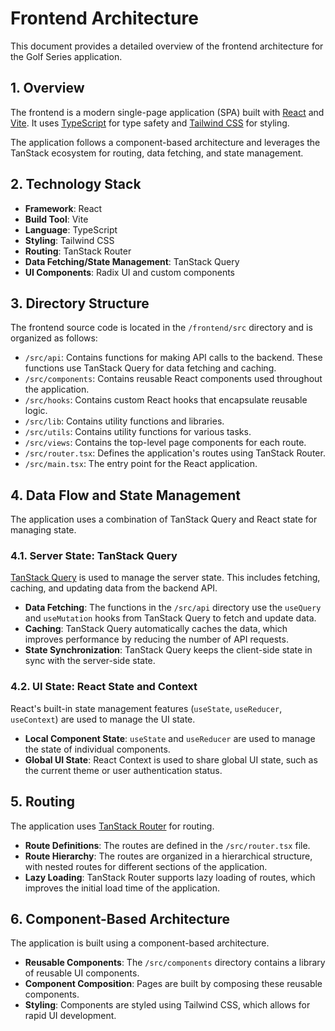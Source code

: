 
# Frontend Architecture

This document provides a detailed overview of the frontend architecture for the Golf Series application.

## 1. Overview

The frontend is a modern single-page application (SPA) built with [React](https://react.dev/) and [Vite](https://vitejs.dev/). It uses [TypeScript](https://www.typescriptlang.org/) for type safety and [Tailwind CSS](https://tailwindcss.com/) for styling.

The application follows a component-based architecture and leverages the TanStack ecosystem for routing, data fetching, and state management.

## 2. Technology Stack

-   **Framework**: React
-   **Build Tool**: Vite
-   **Language**: TypeScript
-   **Styling**: Tailwind CSS
-   **Routing**: TanStack Router
-   **Data Fetching/State Management**: TanStack Query
-   **UI Components**: Radix UI and custom components

## 3. Directory Structure

The frontend source code is located in the `/frontend/src` directory and is organized as follows:

-   `/src/api`: Contains functions for making API calls to the backend. These functions use TanStack Query for data fetching and caching.
-   `/src/components`: Contains reusable React components used throughout the application.
-   `/src/hooks`: Contains custom React hooks that encapsulate reusable logic.
-   `/src/lib`: Contains utility functions and libraries.
-   `/src/utils`: Contains utility functions for various tasks.
-   `/src/views`: Contains the top-level page components for each route.
-   `/src/router.tsx`: Defines the application's routes using TanStack Router.
-   `/src/main.tsx`: The entry point for the React application.

## 4. Data Flow and State Management

The application uses a combination of TanStack Query and React state for managing state.

### 4.1. Server State: TanStack Query

[TanStack Query](https://tanstack.com/query/latest) is used to manage the server state. This includes fetching, caching, and updating data from the backend API.

-   **Data Fetching**: The functions in the `/src/api` directory use the `useQuery` and `useMutation` hooks from TanStack Query to fetch and update data.
-   **Caching**: TanStack Query automatically caches the data, which improves performance by reducing the number of API requests.
-   **State Synchronization**: TanStack Query keeps the client-side state in sync with the server-side state.

### 4.2. UI State: React State and Context

React's built-in state management features (`useState`, `useReducer`, `useContext`) are used to manage the UI state.

-   **Local Component State**: `useState` and `useReducer` are used to manage the state of individual components.
-   **Global UI State**: React Context is used to share global UI state, such as the current theme or user authentication status.

## 5. Routing

The application uses [TanStack Router](https://tanstack.com/router/latest) for routing.

-   **Route Definitions**: The routes are defined in the `/src/router.tsx` file.
-   **Route Hierarchy**: The routes are organized in a hierarchical structure, with nested routes for different sections of the application.
-   **Lazy Loading**: TanStack Router supports lazy loading of routes, which improves the initial load time of the application.

## 6. Component-Based Architecture

The application is built using a component-based architecture.

-   **Reusable Components**: The `/src/components` directory contains a library of reusable UI components.
-   **Component Composition**: Pages are built by composing these reusable components.
-   **Styling**: Components are styled using Tailwind CSS, which allows for rapid UI development.
